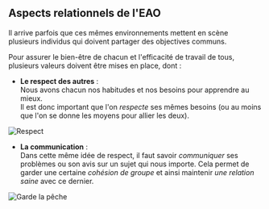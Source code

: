 ## Aspects relationnels de l'EAO 
 
Il arrive parfois que ces mêmes environnements mettent en scène  
plusieurs individus qui doivent partager des objectives communs. 
 
Pour assurer le bien-être de chacun et l'efficacité de travail de tous,  
plusieurs valeurs doivent être mises en place, dont : 
 
* **Le respect des autres** :    
Nous avons chacun nos habitudes et nos besoins pour apprendre au mieux.  
Il est donc important que l'on *respecte* ses mêmes besoins (ou au moins que 
l'on se donne les moyens pour allier les deux). 
         
![Respect](http://www.legaliguria.coop/legaliguria/wp-content/uploads/2018/04/handshake-2009195_960_720.png) 
 
* **La communication** :   
Dans cette même idée de respect, il faut savoir *communiquer* ses problèmes 
ou son avis sur un sujet qui nous importe. 
Cela permet de garder une certaine *cohésion de groupe* et ainsi maintenir 
*une relation saine* avec ce dernier. 
 
![Garde la pêche](https://78.media.tumblr.com/69a9306ad33e5efb2f4aae7a8ffc8040/tumblr_oxjvg62IOA1rqiyiyo1_500.gif) 

